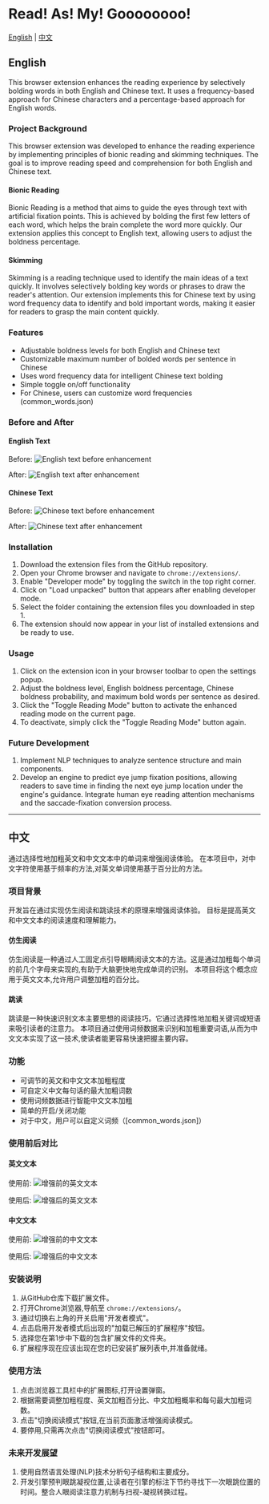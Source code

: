 # Read! As! My! Goooooooo!

[English](#english) | [中文](#中文)

## English

This browser extension enhances the reading experience by selectively bolding words in both English and Chinese text. It uses a frequency-based approach for Chinese characters and a percentage-based approach for English words.

### Project Background

This browser extension was developed to enhance the reading experience by implementing principles of bionic reading and skimming techniques. The goal is to improve reading speed and comprehension for both English and Chinese text.

#### Bionic Reading

Bionic Reading is a method that aims to guide the eyes through text with artificial fixation points. This is achieved by bolding the first few letters of each word, which helps the brain complete the word more quickly. Our extension applies this concept to English text, allowing users to adjust the boldness percentage.

#### Skimming

Skimming is a reading technique used to identify the main ideas of a text quickly. It involves selectively bolding key words or phrases to draw the reader's attention. Our extension implements this for Chinese text by using word frequency data to identify and bold important words, making it easier for readers to grasp the main content quickly.

### Features

- Adjustable boldness levels for both English and Chinese text
- Customizable maximum number of bolded words per sentence in Chinese
- Uses word frequency data for intelligent Chinese text bolding
- Simple toggle on/off functionality
- For Chinese, users can customize word frequencies (common_words.json)

### Before and After

#### English Text
Before:
![English text before enhancement](img/en-1.png)

After:
![English text after enhancement](img/en-2.png)

#### Chinese Text
Before:
![Chinese text before enhancement](img/zh-1.png)

After:
![Chinese text after enhancement](img/zh-2.png)

### Installation

1. Download the extension files from the GitHub repository.
2. Open your Chrome browser and navigate to `chrome://extensions/`.
3. Enable "Developer mode" by toggling the switch in the top right corner.
4. Click on "Load unpacked" button that appears after enabling developer mode.
5. Select the folder containing the extension files you downloaded in step 1.
6. The extension should now appear in your list of installed extensions and be ready to use.

### Usage

1. Click on the extension icon in your browser toolbar to open the settings popup.
2. Adjust the boldness level, English boldness percentage, Chinese boldness probability, and maximum bold words per sentence as desired.
3. Click the "Toggle Reading Mode" button to activate the enhanced reading mode on the current page.
4. To deactivate, simply click the "Toggle Reading Mode" button again.

### Future Development

1. Implement NLP techniques to analyze sentence structure and main components.
2. Develop an engine to predict eye jump fixation positions, allowing readers to save time in finding the next eye jump location under the engine's guidance. Integrate human eye reading attention mechanisms and the saccade-fixation conversion process.

---

## 中文

通过选择性地加粗英文和中文文本中的单词来增强阅读体验。
在本项目中，对中文字符使用基于频率的方法,对英文单词使用基于百分比的方法。

### 项目背景

开发旨在通过实现仿生阅读和跳读技术的原理来增强阅读体验。
目标是提高英文和中文文本的阅读速度和理解能力。

#### 仿生阅读

仿生阅读是一种通过人工固定点引导眼睛阅读文本的方法。这是通过加粗每个单词的前几个字母来实现的,有助于大脑更快地完成单词的识别。
本项目将这个概念应用于英文文本,允许用户调整加粗的百分比。

#### 跳读

跳读是一种快速识别文本主要思想的阅读技巧。它通过选择性地加粗关键词或短语来吸引读者的注意力。
本项目通过使用词频数据来识别和加粗重要词语,从而为中文文本实现了这一技术,使读者能更容易快速把握主要内容。

### 功能

- 可调节的英文和中文文本加粗程度
- 可自定义中文每句话的最大加粗词数
- 使用词频数据进行智能中文文本加粗
- 简单的开启/关闭功能
- 对于中文，用户可以自定义词频（[common_words.json]）

### 使用前后对比

#### 英文文本
使用前:
![增强前的英文文本](img/en-1.png)

使用后:
![增强后的英文文本](img/en-2.png)

#### 中文文本
使用前:
![增强前的中文文本](img/zh-1.png)

使用后:
![增强后的中文文本](img/zh-2.png)

### 安装说明

1. 从GitHub仓库下载扩展文件。
2. 打开Chrome浏览器,导航至 `chrome://extensions/`。
3. 通过切换右上角的开关启用"开发者模式"。
4. 点击启用开发者模式后出现的"加载已解压的扩展程序"按钮。
5. 选择您在第1步中下载的包含扩展文件的文件夹。
6. 扩展程序现在应该出现在您的已安装扩展列表中,并准备就绪。

### 使用方法

1. 点击浏览器工具栏中的扩展图标,打开设置弹窗。
2. 根据需要调整加粗程度、英文加粗百分比、中文加粗概率和每句最大加粗词数。
3. 点击"切换阅读模式"按钮,在当前页面激活增强阅读模式。
4. 要停用,只需再次点击"切换阅读模式"按钮即可。

### 未来开发展望

1. 使用自然语言处理(NLP)技术分析句子结构和主要成分。
2. 开发引擎预判眼跳凝视位置,让读者在引擎的标注下节约寻找下一次眼跳位置的时间。整合人眼阅读注意力机制与扫视-凝视转换过程。

